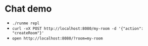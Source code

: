 # Chat demo


- `./runme repl`
- `curl -vX POST http://localhost:8080/my-room -d '{"action": "createRoom"}'`
- `open http://localhost:8080/?room=my-room`
